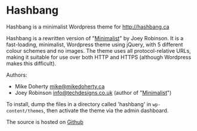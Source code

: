 Hashbang
========

Hashbang is a minimalist Wordpress theme for <http://hashbang.ca>

Hashbang is a rewritten version of "[Minimalist](http://wordpress.org/extend/themes/minimalist)"
by Joey Robinson. It is a fast-loading, minimalist, Wordpress theme using
jQuery, with 5 different colour schemes and no images. The theme uses all
protocol-relative URLs, making it suitable for use over both HTTP and HTTPS
(although Wordpress makes this difficult).

Authors:
  - Mike Doherty <mike@mikedoherty.ca>
  - Joey Robinson <info@techdesigns.co.uk> (author of "[Minimalist](http://wordpress.org/extend/themes/minimalist)")

To install, dump the files in a directory called 'hashbang' in `wp-content/themes`,
then activate the theme via the admin dashboard.

The source is hosted on [Github](https://github.com/doherty/Hashbang-wp-theme)
